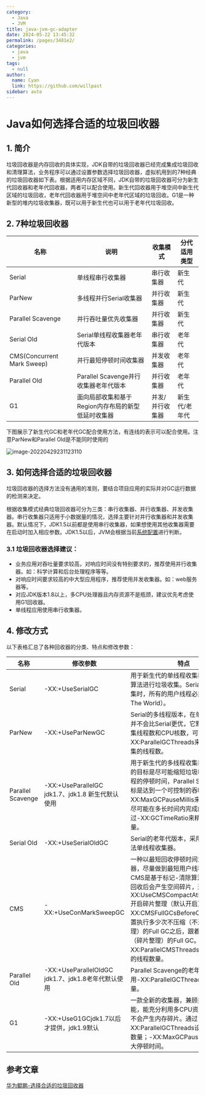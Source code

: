 ```yaml
---
category: 
  - Java
  - JVM
title: java-jvm-gc-adapter
date: 2024-05-22 13:45:32
permalink: /pages/3481e2/
categories: 
  - java
  - jvm
tags: 
  - null
author: 
  name: Cyan
  link: https://github.com/willpast
sidebar: auto
---
```


# Java如何选择合适的垃圾回收器

## 1. 简介

垃圾回收器是内存回收的具体实现，JDK自带的垃圾回收器已经完成集成垃圾回收和清理算法，业务程序可以通过设置参数选择垃圾回收器，虚拟机用到的7种经典的垃圾回收器如下表。根据适用内存区域不同，JDK自带的垃圾回收器可分为新生代回收器和老年代回收器，两者可以配合使用。新生代回收器用于堆空间中新生代区域的垃圾回收，老年代回收器用于堆空间中老年代区域的垃圾回收。G1是一种新型的堆内垃圾收集器，既可以用于新生代也可以用于老年代垃圾回收。

## 2. 7种垃圾回收器

| 名称                       | 说明                                               | 收集模式        | 分代适用类型  |
| -------------------------- | -------------------------------------------------- | --------------- | ------------- |
| Serial                     | 单线程串行收集器                                   | 串行收集器      | 新生代        |
| ParNew                     | 多线程并行Serial收集器                             | 并行收集器      | 新生代        |
| Parallel Scavenge          | 并行吞吐量优先收集器                               | 并行收集器      | 新生代        |
| Serial Old                 | Serial单线程收集器老年代版本                       | 串行收集器      | 老年代        |
| CMS(Concurrent Mark Sweep) | 并行最短停顿时间收集器                             | 并发收集器      | 老年代        |
| Parallel Old               | Parallel Scavenge并行收集器老年代版本              | 并行收集器      | 老年代        |
| G1                         | 面向局部收集和基于Region内存布局的新型低延时收集器 | 并发/并行收集器 | 新生代/老年代 |

下图展示了新生代GC和老年代GC配合使用方法，有连线的表示可以配合使用。注意ParNew和Parallel Old是不能同时使用的

![image-20220429231123110](https://zszblog.oss-cn-beijing.aliyuncs.com/zszblog/image-20220429231123110.png)

## 3. 如何选择合适的垃圾回收器

垃圾回收器的选择方法没有通用的准则，要结合项目应用的实际并对GC运行数据的检测来决定。

根据收集模式经典垃圾回收器可分为三类：串行收集器、并行收集器、并发收集器。串行收集器只适用于小数据量的情况，选择主要针对并行收集器和并发收集器。默认情况下，JDK1.5以前都是使用串行收集器，如果想使用其他收集器需要在启动时加入相应参数。JDK1.5以后，JVM会根据当前[系统配置](http://java.sun.com/j2se/1.5.0/docs/guide/vm/server-class.html)进行判断。

### 3.1 垃圾回收器选择建议：

- 业务应用对吞吐量要求较高，对响应时间没有特别要求的，推荐使用并行收集器。如：科学计算和后台处理程序等等。
- 对响应时间要求较高的中大型应用程序，推荐使用并发收集器。如：web服务器等。
- 对应JDK版本1.8以上，多CPU处理器且内存资源不是瓶颈，建议优先考虑使用G1回收器。
- 单线程应用使用串行收集器。

## 4. 修改方式

以下表格汇总了各种回收器的分类、特点和修改参数：

| 名称              | 修改参数                                           | 特点                                                         |
| ----------------- | -------------------------------------------------- | ------------------------------------------------------------ |
| Serial            | -XX:+UseSerialGC                                   | 用于新生代的单线程收集器，采用复制算法进行垃圾收集。Serial 进行垃圾收集时，所有的用户线程必须暂停（Stop The World）。 |
| ParNew            | -XX:+UseParNewGC                                   | Serial的多线程版本，在单核CPU环境并不会比Serial更优，它默认开启的收集线程数和CPU核数，可以通过-XX:ParallelGCThreads来设置垃圾收集的线程数。 |
| Parallel Scavenge | -XX:+UseParallelGC jdk1.7、jdk1.8 新生代默认使用   | 用于新生代的多线程收集器，ParNew的目标是尽可能缩短垃圾收集时用户线程的停顿时间，Parallel Scavenge的目标是达到一个可控制的吞吐量。通过-XX:MaxGCPauseMillis来设置收集器尽可能在多长时间内完成内存回收，通过-XX:GCTimeRatio来精确控制吞吐量。 |
| Serial Old        | -XX:+UseSerialOldGC                                | Serial的老年代版本，采用标记-整理算法单线程收集器。          |
| CMS               | -XX:+UseConMarkSweepGC                             | 一种以最短回收停顿时间为目标的收集器，尽量做到最短用户线程停顿时间。CMS是基于标记-清除算法，所以垃圾回收后会产生空间碎片，通过-XX:UseCMSCompactAtFullCollection开启碎片整理（默认开启）。用-XX:CMSFullGCsBeforeCompaction设置执行多少次不压缩（不进行碎片整理）的Full GC之后，跟着来一次带压缩（碎片整理）的Full GC。-XX:ParallelCMSThreads：设定CMS的线程数量。 |
| Parallel Old      | -XX:+UseParallelOldGC jdk1.7、jdk1.8老年代默认使用 | Parallel Scavenge的老年代版本，使用-XX:ParallelGCThreads限制线程数量。 |
| G1                | -XX:+UseG1GCjdk1.7以后才提供，jdk1.9默认           | 一款全新的收集器，兼顾并行和并发功能，能充分利用多CPU资源，运行期间不会产生内存碎片。通过-XX:ParallelGCThreads设置限制线程数量；-XX:MaxGCPauseMillis设置最大停顿时间。 |

## 参考文章

[华为鲲鹏-选择合适的垃圾回收器](https://support.huaweicloud.com/tuningtip-kunpenggrf/kunpengtuning_12_0064.html)
